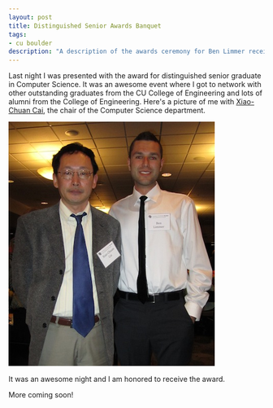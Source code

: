 ```yaml
---
layout: post
title: Distinguished Senior Awards Banquet
tags:
- cu boulder
description: "A description of the awards ceremony for Ben Limmer receiving the Distinguished Senior Graduate for Computer Science at CU Boulder in Boulder, Colorado, USA"
---
```

Last night I was presented with the award for distinguished senior graduate in Computer Science. It was an awesome event where I got to network with other outstanding graduates from the CU College of Engineering and lots of alumni from the College of Engineering. Here's a picture of me with [Xiao-Chuan Cai](http://www.cs.colorado.edu/people/xiao_chuan_cai.html), the chair of the Computer Science department. 

<div class="center">
	<img src="/assets/images/posts/2011/04/distinguised_senior.jpg" width="406" height="480" alt="Picture of Ben Limmer and Xiao-Chuan Cai, head of the CU Boulder Computer Science Department" />
</div>

It was an awesome night and I am honored to receive the award.

More coming soon!